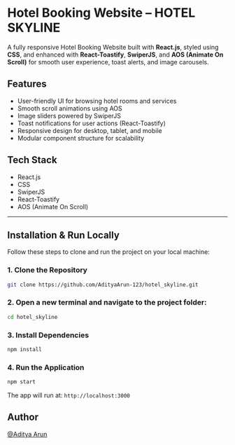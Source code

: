# Hotel Booking Website – HOTEL SKYLINE

A fully responsive Hotel Booking Website built with **React.js**, styled using **CSS**, and enhanced with **React-Toastify**, **SwiperJS**, and **AOS (Animate On Scroll)** for smooth user experience, toast alerts, and image carousels.

## Features

- User-friendly UI for browsing hotel rooms and services
- Smooth scroll animations using AOS
- Image sliders powered by SwiperJS
- Toast notifications for user actions (React-Toastify)
- Responsive design for desktop, tablet, and mobile
- Modular component structure for scalability


## Tech Stack
- React.js
- CSS
- SwiperJS
- React-Toastify
- AOS (Animate On Scroll)

---

## Installation & Run Locally

Follow these steps to clone and run the project on your local machine:

### 1. Clone the Repository

```bash
git clone https://github.com/AdityaArun-123/hotel_skyline.git
```

### 2. Open a new terminal and navigate to the project folder:

```bash
cd hotel_skyline
```

### 3. Install Dependencies

```bash
npm install
```

### 4. Run the Application

```bash
npm start
```

The app will run at: `http://localhost:3000`

## Author

[@Aditya Arun](https://github.com/AdityaArun-123)
